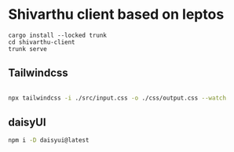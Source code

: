 # Shivarthu client based on leptos

<!-- Change the auth.rs.bak file to auth.rs and give the authentication token -->

```
cargo install --locked trunk
cd shivarthu-client
trunk serve
```

## Tailwindcss

```bash

npx tailwindcss -i ./src/input.css -o ./css/output.css --watch

```

## daisyUI

```bash
npm i -D daisyui@latest
```

<!-- ## rpc call to substrate
## transaction
## storage call
## ipfs file upload -->
